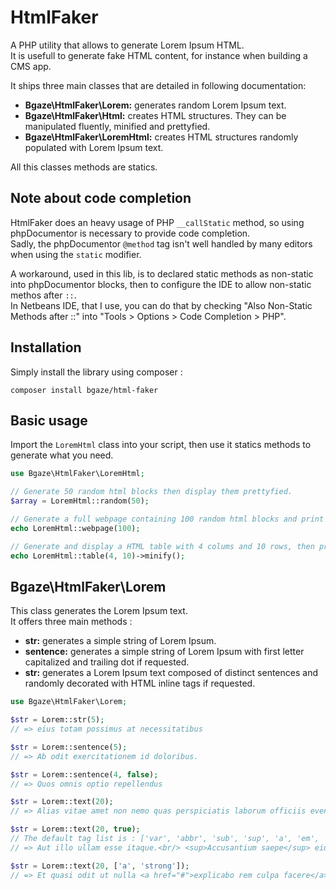 # HtmlFaker

A PHP utility that allows to generate Lorem Ipsum HTML.  
It is usefull to generate fake HTML content, for instance when building a CMS app.

It ships three main classes that are detailed in following documentation:

+ **Bgaze\HtmlFaker\Lorem:** generates random Lorem Ipsum text.
+ **Bgaze\HtmlFaker\Html:** creates HTML structures. They can be manipulated fluently, minified and prettyfied.
+ **Bgaze\HtmlFaker\LoremHtml:** creates HTML structures randomly populated with Lorem Ipsum text.

All this classes methods are statics. 

## Note about code completion

HtmlFaker does an heavy usage of PHP `__callStatic` method, so using phpDocumentor is necessary to provide code completion.  
Sadly, the phpDocumentor `@method` tag isn't well handled by many editors when using the `static` modifier.

A workaround, used in this lib, is to declared static methods as non-static into phpDocumentor blocks, 
then to configure the IDE to allow non-static methos after `::`.  
In Netbeans IDE, that I use, you can do that by checking "Also Non-Static Methods after ::" into "Tools > Options > Code Completion > PHP".

## Installation

Simply install the library using composer :

```
composer install bgaze/html-faker
```

## Basic usage

Import the `LoremHtml` class into your script, then use it statics methods to generate what you need.

```php
use Bgaze\HtmlFaker\LoremHtml;

// Generate 50 random html blocks then display them prettyfied.
$array = LoremHtml::random(50);

// Generate a full webpage containing 100 random html blocks and print it prettyfied.
echo LoremHtml::webpage(100);

// Generate and display a HTML table with 4 colums and 10 rows, then print it minified.
echo LoremHtml::table(4, 10)->minify();
```

## Bgaze\HtmlFaker\Lorem


This class generates the Lorem Ipsum text.  
It offers three main methods :

+ **str:** generates a simple string of Lorem Ipsum.
+ **sentence:** generates a simple string of Lorem Ipsum with first letter capitalized and trailing dot if requested.
+ **str:** generates a Lorem Ipsum text composed of distinct sentences and randomly decorated with HTML inline tags if requested.

```php
use Bgaze\HtmlFaker\Lorem;

$str = Lorem::str(5);
// => eius totam possimus at necessitatibus

$str = Lorem::sentence(5);
// => Ab odit exercitationem id doloribus.

$str = Lorem::sentence(4, false);
// => Quos omnis optio repellendus

$str = Lorem::text(20);
// => Alias vitae amet non nemo quas perspiciatis laborum officiis eveniet delectus. Sit neque suscipit autem id vero. Corrupti assumenda accusamus.

$str = Lorem::text(20, true);
// The default tag list is : ['var', 'abbr', 'sub', 'sup', 'a', 'em', 'strong', 'small', 's', 'q', 'i', 'b', 'u', 'mark', 'br']
// => Aut illo ullam esse itaque.<br/> <sup>Accusantium saepe</sup> eius veniam iusto reiciendis consequuntur dolorem minima <i>harum libero</i> officiis velit tempora totam.

$str = Lorem::text(20, ['a', 'strong']);
// => Et quasi odit ut nulla <a href="#">explicabo rem culpa facere</a> doloremque sequi nihil accusamus delectus <strong>ullam voluptatum</strong> id harum delectus aliquid.
```


